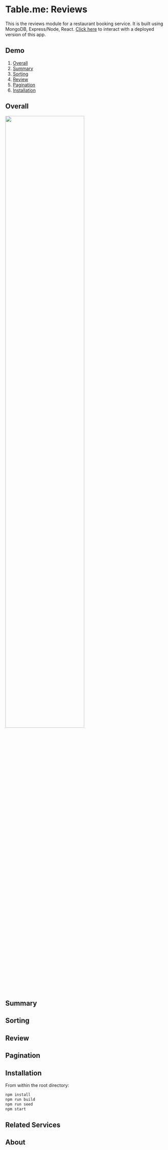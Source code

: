 # Table.me: Reviews

This is the reviews module for a restaurant booking service. It is built using MongoDB, Express/Node, React.
[Click here](http://bit.ly/table-me-reviews) to interact with a deployed version of this app.

## Demo

1. [Overall](#overall)
1. [Summary](#summary)
1. [Sorting](#sorting)
1. [Review](#review)
1. [Pagination](#pagination)
1. [Installation](#installation)

## Overall

<img src="https://i.imgur.com/WR5KfnW.gif" width="70%" />

## Summary

## Sorting

## Review

## Pagination

## Installation

From within the root directory:

```sh
npm install
npm run build
npm run seed
npm start
```

## Related Services

## About
